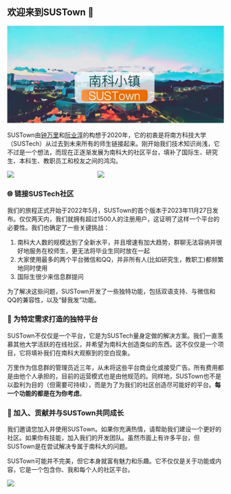 ## 欢迎来到SUSTown 👋

![](../assests/poster.jpg)

SUSTown由[钟万里](https://github.com/wanlizhong)和[阮业淳](https://github.com/ryyyc)的构想于2020年，它的初衷是将南方科技大学（SUSTech）从过去到未来所有的师生链接起来。刚开始我们技术知识尚浅，它不过是一个想法，而现在正逐渐发展为南科大的社区平台，填补了国际生、研究生、本科生、教职员工和校友之间的鸿沟。

<p style="display: flex; flex-direction: row;">
  <img src="https://github.com/SUSTown/.github/blob/main/assests/WeChat%20QR%20Code.jpg?raw=true" width="30%"/>
  &nbsp;&nbsp;&nbsp;&nbsp;&nbsp;&nbsp;&nbsp;&nbsp;&nbsp;&nbsp;&nbsp;&nbsp;&nbsp;&nbsp;&nbsp;
  <img src="https://github.com/SUSTown/.github/blob/main/assests/QQ%20QR%20Code.png?raw=true" width="30%"/> 
</p>


### 🌐 链接SUSTech社区

我们的旅程正式开始于2022年5月，SUSTown的首个版本于2023年11月27日发布。仅仅两天内，我们就拥有超过1500人的注册用户，这证明了这样一个平台的必要性。我们也确定了一些关键挑战：

1. 南科大人数的规模达到了全新水平，并且增速有加大趋势，群聊无法容纳并很好地服务在校师生，更无法将毕业生同时放在一起
2. 大家使用最多的两个平台微信和QQ，并非所有人(比如研究生，教职工)都频繁地同时使用
3. 国际生很少来信息群提问

为了解决这些问题，SUSTown开发了一些独特功能，包括双语支持、与微信和QQ的兼容性，以及“替我发”功能。

### 🌟 为特定需求打造的独特平台

SUSTown不仅仅是一个平台，它是为SUSTech量身定做的解决方案。我们一直羡慕其他大学活跃的在线社区，并希望为南科大创造类似的东西。这不仅仅是一个项目，它将填补我们在南科大观察到的空白现象。

万里作为信息群的管理员近三年，从未将这些平台商业化或接受广告。所有费用都是由他个人承担的，目前的运营模式也是由他规范的。同样地，SUSTown也不是以盈利为目的（但需要可持续），而是为了为我们的社区创造尽可能好的平台。**每一个功能的都是在为你考虑**。

### 👐 加入、贡献并与SUSTown共同成长

我们邀请您加入并使用SUSTown。如果你充满热情，请帮助我们建设一个更好的社区。如果你有技能，加入我们的开发团队。虽然市面上有许多平台，但SUSTown是在尝试解决专属于南科大的问题。

SUSTown可能并不完美，但它本身就富有魅力和乐趣。它不仅仅是关于功能或内容，它是一个包含你、我和每个人的社区平台。

<img src="https://github.com/SUSTown/.github/blob/main/assests/SUSTown%20Fox%20QR%20Code.png?raw=true" width="30%;" align="left" />